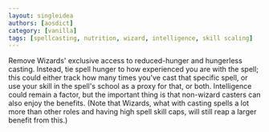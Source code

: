 ```yaml
---
layout: singleidea
authors: [aosdict]
category: [vanilla]
tags: [spellcasting, nutrition, wizard, intelligence, skill scaling]
---
```

Remove Wizards' exclusive access to reduced-hunger and hungerless casting. Instead, tie spell hunger to how experienced you are with the spell; this could either track how many times you've cast that specific spell, or use your skill in the spell's school as a proxy for that, or both. Intelligence could remain a factor, but the important thing is that non-wizard casters can also enjoy the benefits. (Note that Wizards, what with casting spells a lot more than other roles and having high spell skill caps, will still reap a larger benefit from this.)
